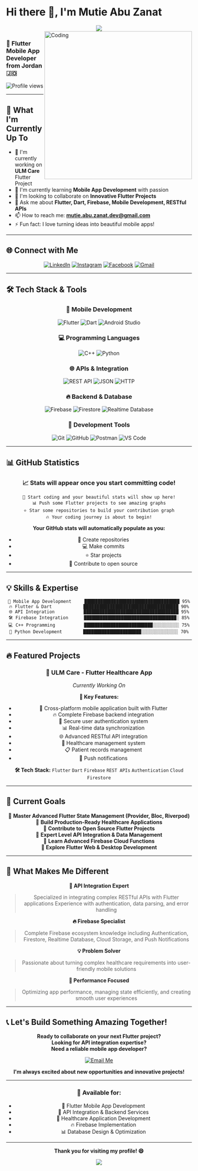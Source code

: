 # Hi there 👋, I'm Mutie Abu Zanat

<div align="center">
  <img src="https://readme-typing-svg.herokuapp.com/?lines=Welcome+to+my+GitHub+Profile!;Flutter+Mobile+App+Developer;Passionate+about+Mobile+Development;Always+learning+new+technologies&font=Fira%20Code&center=true&width=440&height=45&color=f75c7e&vCenter=true&size=22">
</div>

<img align="right" alt="Coding" width="400" src="https://media.giphy.com/media/qgQUggAC3Pfv687qPC/giphy.gif">

### 📱 Flutter Mobile App Developer from Jordan 🇯🇴

![Profile views](https://komarev.com/ghpvc/?username=mutie3&label=Profile%20views&color=0e75b6&style=flat)

---

## 🚀 What I'm Currently Up To

- 🔭 I'm currently working on **ULM Care** Flutter Project
- 🌱 I'm currently learning **Mobile App Development** with passion  
- 👯 I'm looking to collaborate on **Innovative Flutter Projects**
- 💬 Ask me about **Flutter, Dart, Firebase, Mobile Development, RESTful APIs**
- 📫 How to reach me: **mutie.abu.zanat.dev@gmail.com**
- ⚡ Fun fact: I love turning ideas into beautiful mobile apps!

---

## 🌐 Connect with Me

<div align="center">
  
[![LinkedIn](https://img.shields.io/badge/LinkedIn-0077B5?style=for-the-badge&logo=linkedin&logoColor=white)](https://www.linkedin.com/in/mutie3az)
[![Instagram](https://img.shields.io/badge/Instagram-E4405F?style=for-the-badge&logo=instagram&logoColor=white)](https://www.instagram.com/mutie_az)
[![Facebook](https://img.shields.io/badge/Facebook-1877F2?style=for-the-badge&logo=facebook&logoColor=white)](https://www.facebook.com/share/19pu6ykYnM/)
[![Gmail](https://img.shields.io/badge/Gmail-D14836?style=for-the-badge&logo=gmail&logoColor=white)](mailto:mutie.abu.zanat.dev@gmail.com)

</div>

---

## 🛠️ Tech Stack & Tools

<div align="center">

### 📱 Mobile Development
![Flutter](https://img.shields.io/badge/Flutter-02569B?style=for-the-badge&logo=flutter&logoColor=white)
![Dart](https://img.shields.io/badge/Dart-0175C2?style=for-the-badge&logo=dart&logoColor=white)
![Android Studio](https://img.shields.io/badge/Android_Studio-3DDC84?style=for-the-badge&logo=android-studio&logoColor=white)

### 💻 Programming Languages
![C++](https://img.shields.io/badge/C++-00599C?style=for-the-badge&logo=c%2B%2B&logoColor=white)
![Python](https://img.shields.io/badge/Python-FFD43B?style=for-the-badge&logo=python&logoColor=blue)

### 🌐 APIs & Integration
![REST API](https://img.shields.io/badge/REST_API-02569B?style=for-the-badge&logo=fastapi&logoColor=white)
![JSON](https://img.shields.io/badge/JSON-000000?style=for-the-badge&logo=json&logoColor=white)
![HTTP](https://img.shields.io/badge/HTTP-005571?style=for-the-badge&logo=http&logoColor=white)

### 🔥 Backend & Database
![Firebase](https://img.shields.io/badge/firebase-ffca28?style=for-the-badge&logo=firebase&logoColor=black)
![Firestore](https://img.shields.io/badge/Firestore-039BE5?style=for-the-badge&logo=Firebase&logoColor=white)
![Realtime Database](https://img.shields.io/badge/Realtime%20Database-FFA611?style=for-the-badge&logo=firebase&logoColor=white)

### 🔧 Development Tools
![Git](https://img.shields.io/badge/GIT-E44C30?style=for-the-badge&logo=git&logoColor=white)
![GitHub](https://img.shields.io/badge/GitHub-100000?style=for-the-badge&logo=github&logoColor=white)
![Postman](https://img.shields.io/badge/Postman-FF6C37?style=for-the-badge&logo=Postman&logoColor=white)
![VS Code](https://img.shields.io/badge/VSCode-0078D4?style=for-the-badge&logo=visual%20studio%20code&logoColor=white)

</div>

---

## 📊 GitHub Statistics

<div align="center">
  
### 📈 Stats will appear once you start committing code!

```
🚀 Start coding and your beautiful stats will show up here!
📊 Push some Flutter projects to see amazing graphs
⭐ Star some repositories to build your contribution graph
🔥 Your coding journey is about to begin!
```

**Your GitHub stats will automatically populate as you:**
- 📝 Create repositories
- 💻 Make commits  
- ⭐ Star projects
- 🔄 Contribute to open source

</div>

---

## 💡 Skills & Expertise

<div align="center">

```text
🚀 Mobile App Development     ████████████████████████████████████ 95%
🔥 Flutter & Dart            ████████████████████████████████████ 90%
🌐 API Integration           ████████████████████████████████████ 95%
🛠️ Firebase Integration      ███████████████████████████████████░ 85%
💻 C++ Programming           ██████████████████████████░░░░░░░░░░ 75%
🐍 Python Development        ██████████████████████░░░░░░░░░░░░░░ 70%
```

</div>

---

## 🔥 Featured Projects

<div align="center">
  
### 🏥 ULM Care - Flutter Healthcare App
*Currently Working On*

**🚀 Key Features:**
- 📱 Cross-platform mobile application built with Flutter
- 🔥 Complete Firebase backend integration  
- 🔐 Secure user authentication system
- 📊 Real-time data synchronization
- 🌐 Advanced RESTful API integration
- 💊 Healthcare management system
- 📋 Patient records management
- 🔔 Push notifications

**🛠️ Tech Stack:**
`Flutter` `Dart` `Firebase` `REST APIs` `Authentication` `Cloud Firestore`

</div>

---

## 🎯 Current Goals

<div align="center">

🔸 **Master Advanced Flutter State Management (Provider, Bloc, Riverpod)**  
🔸 **Build Production-Ready Healthcare Applications**  
🔸 **Contribute to Open Source Flutter Projects**  
🔸 **Expert Level API Integration & Data Management**  
🔸 **Learn Advanced Firebase Cloud Functions**  
🔸 **Explore Flutter Web & Desktop Development**  

</div>

---

## 🌟 What Makes Me Different

<div align="center">

**🎯 API Integration Expert**
> Specialized in integrating complex RESTful APIs with Flutter applications
> Experience with authentication, data parsing, and error handling

**🔥 Firebase Specialist** 
> Complete Firebase ecosystem knowledge including Authentication, 
> Firestore, Realtime Database, Cloud Storage, and Push Notifications

**💡 Problem Solver**
> Passionate about turning complex healthcare requirements 
> into user-friendly mobile solutions

**🚀 Performance Focused**
> Optimizing app performance, managing state efficiently,
> and creating smooth user experiences

</div>

---

## 📞 Let's Build Something Amazing Together!

<div align="center">

**Ready to collaborate on your next Flutter project?**  
**Looking for API integration expertise?**  
**Need a reliable mobile app developer?**

[![Email Me](https://img.shields.io/badge/Email_Me-D14836?style=for-the-badge&logo=gmail&logoColor=white)](mailto:mutie.abu.zanat.dev@gmail.com)

**I'm always excited about new opportunities and innovative projects!**

---

### 💼 Available for:
- 📱 Flutter Mobile App Development
- 🔗 API Integration & Backend Services  
- 🏥 Healthcare Application Development
- 🔥 Firebase Implementation
- 📊 Database Design & Optimization

---

**Thank you for visiting my profile! 😄**

<img src="https://raw.githubusercontent.com/Trilokia/Trilokia/379277808c61ef204768a61bbc5d25bc7798ccf1/bottom_header.svg" />

</div>
